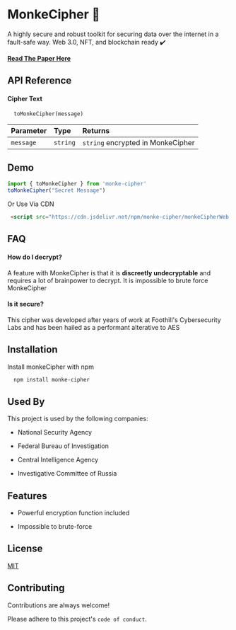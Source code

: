 
# MonkeCipher 🐒 
A highly secure and robust toolkit for securing data over the internet in a fault-safe way. Web 3.0, NFT, and blockchain ready ✔️

**[Read The Paper Here](https://github.com/orcanshul/monke-cipher/blob/main/PAPER.md)**

## API Reference

#### Cipher Text

```http
  toMonkeCipher(message)
```

| Parameter | Type     | Returns                |
| :-------- | :------- | :------------------------- |
| `message` | `string` | `string` encrypted in MonkeCipher|
  

## Demo

```js
import { toMonkeCipher } from 'monke-cipher'
toMonkeCipher("Secret Message")
```
Or Use Via CDN

```html
 <script src="https://cdn.jsdelivr.net/npm/monke-cipher/monkeCipherWeb.min.js"></script>
```
  

## FAQ

  

#### How do I decrypt?

  A feature with MonkeCipher is that it is **discreetly undecryptable** and requires a lot of brainpower to decrypt. It is impossible to brute force MonkeCipher

  

#### Is it secure?

This cipher was developed after years of work at Foothill's Cybersecurity Labs and has been hailed as a performant alterative to AES


## Installation

Install monkeCipher with npm

```bash
  npm install monke-cipher
```
  

## Used By

  

This project is used by the following companies:

  

- National Security Agency

- Federal Bureau of Investigation
- Central Intelligence Agency
- Investigative Committee of Russia
  

## Features

  

- Powerful encryption function included

- Impossible to brute-force
## License

  

[MIT](https://choosealicense.com/licenses/mit/)
## Contributing

  

Contributions are always welcome!

 

Please adhere to this project's `code of conduct`.

